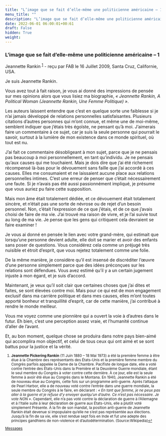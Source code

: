 ```yaml
---
title: "L’image que se fait d’elle-même une politicienne américaine – 1"
menu_title: ""
description: "L’image que se fait d’elle-même une politicienne américaine – 1"
date: 2022-06-01 06:00:01+00:61
draft: False
hidden: True
weight:
---
```

### L’image que se fait d’elle-même une politicienne américaine – 1

Jeannette Rankin <sup id="a1">[1](#f1)</sup> - reçu par FAB le 16 Juillet 2009, Santa Cruz, Californie, USA.

Je suis Jeannette Rankin.

Vous avez tout à fait raison, je vous ai donné des impressions de pensée sur mes opinions alors que vous lisiez ma biographie, *« Jeannette Rankin, A Political Woman (Jeannette Rankin, Une Femme Politique) »*.

Les auteurs laissent entendre que c’est en quelque sorte une faiblesse si je n’ai jamais développé de relations personnelles satisfaisantes. Plusieurs citations d’autres personnes qui m’ont connue, et même une de moi-même, semblent indiquer que j’étais très égoïste, ne pensant qu’à moi. J’aimerais faire un commentaire à ce sujet, car je suis la seule personne qui pourrait le savoir, surtout à la lumière de mon existence dans ce monde spirituel, où tout est nu.

J’ai fait ce commentaire désobligeant à mon sujet, parce que je ne pensais pas beaucoup à moi personnellement, en tant qu’individu. Je ne pensais qu’aux causes qui me touchaient. Mais je dois dire que j’ai été richement récompensé là-bas pour le dévouement sans faille que j’ai accordé à ces causes. Elles me consumaient et ne laissaient aucune place aux relations personnelles intimes. C’est une erreur de penser que c’était nécessairement une faute. Si je n’avais pas été aussi passionnément impliqué, je présume que vous auriez pu faire cette supposition.

Mais mon âme était totalement dédiée, et ce dévouement était totalement sincère, et n’était pas une sorte de névrose ou de rejet d’un besoin personnel. Non, c’était l’expression de ce que j’étais, et de ce que j’avais choisi de faire de ma vie. J’ai trouvé ma raison de vivre, et je l’ai suivie tout au long de ma vie. Je pense que les gens qui critiquent cela devraient se faire examiner !

Je vous ai donné en pensée le lien avec votre grand-mère, qui estimait que lorsqu’une personne devient adulte, elle doit se marier et avoir des enfants sans poser de questions. Vous considérez cela comme un préjugé très nuisible et étroit d’esprit, que vous rejetez totalement comme une folie.

De la même manière, je considère qu’il est insensé de discréditer l’œuvre d’une personne simplement parce que des idées préconçues sur les relations sont défendues. Vous avez estimé qu’il y a un certain jugement injuste à mon égard, et je suis d’accord.

Maintenant, je veux qu’il soit clair que certaines choses que j’ai dites et faites, se sont élevées contre moi. Mais pour ce qui est de mon engagement exclusif dans ma carrière politique et dans mes causes, elles m’ont toutes apporté bonheur et tranquillité d’esprit, car de cette manière, j’ai contribué à rendre le monde meilleur.

Vous me voyez comme une pionnière qui a ouvert la voie à d’autres dans le futur. Eh bien, c’est une perception assez vraie, et l’humanité continue d’aller de l’avant.

Et, au bon moment, quelque chose se produira dans notre pays bien-aimé qui accomplira mon objectif, et celui de tous ceux qui ont aimé et se sont battus pour la justice et la vérité.
<small>

1. <large id="f1"> **Jeannette Pickering Rankin** (11 Juin 1880 – 18 Mai 1973) a été la première femme à être élue à la Chambre des représentants des États-Unis et la première femme membre du Congrès parfois appelée la Dame de la Chambre. Pacifiste de longue date, elle a voté contre l’entrée des États-Unis dans la Première et la Deuxième Guerre mondiale, étant le seul membre du Congrès à voter contre cette dernière. À ce jour, elle est la seule femme à avoir été élue au Congrès dans le Montana. En 1940, Jeannette Rankin a été de nouveau élue au Congrès, cette fois sur un programme anti-guerre. Après l’attaque de Pearl Harbor, elle a de nouveau voté contre l’entrée dans une guerre mondiale, la seule membre du Congrès à le faire, en déclarant : *« En tant que femme, je ne peux pas aller à la guerre et je refuse d’y envoyer quelqu’un d’autre. Ce n’est pas nécessaire. Je vote NON »*. Cependant, elle n’a pas voté contre la déclaration de guerre à l’Allemagne et à l’Italie suite à leur déclaration de guerre aux États-Unis, elle a plutôt voté simplement Présente. À la fin de son mandat, la position anti-guerre de Jeannette Rankin était devenue si impopulaire qu’elle ne s’est pas représentée aux élections. Jusqu’à la fin de sa vie, elle s’est rendue sept fois en Inde et fut une adepte des principes gandhiens de non-violence et d’autodétermination. (Source:Wikipedia)[↩](#a1)

[Messages](/fr-contemporary-messages/fr-contemporary-messages-by-date-order/fr-contemporary-messages-2009)